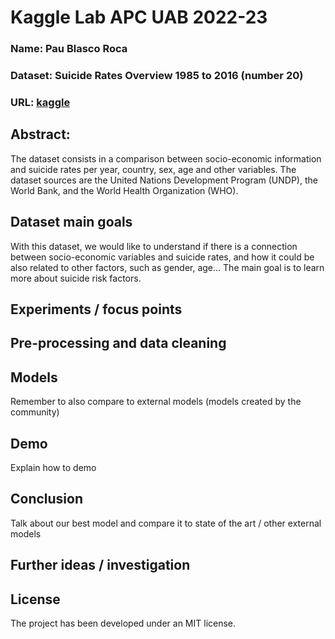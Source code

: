 # Kaggle Lab APC UAB 2022-23
### Name: Pau Blasco Roca
### Dataset: Suicide Rates Overview 1985 to 2016 (number 20)
### URL: [kaggle](https://www.kaggle.com/datasets/russellyates88/suicide-rates-overview-1985-to-2016)

## Abstract:
The dataset consists in a comparison between socio-economic information and suicide rates per year, country, sex, age and other variables.
The dataset sources are the United Nations Development Program (UNDP), the World Bank, and the World Health Organization (WHO).

## Dataset main goals
With this dataset, we would like to understand if there is a connection between socio-economic variables and suicide rates, and how it could be also related to other factors, such as gender, age... The main goal is to learn more about suicide risk factors.

## Experiments / focus points

## Pre-processing and data cleaning

## Models
Remember to also compare to external models (models created by the community)

## Demo
Explain how to demo

## Conclusion
Talk about our best model and compare it to state of the art / other external models

## Further ideas / investigation

## License
The project has been developed under an MIT license.
